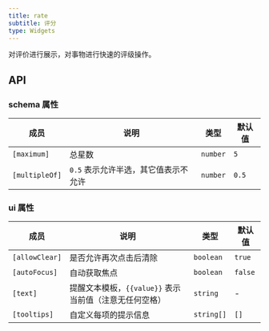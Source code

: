 ```yaml
---
title: rate
subtitle: 评分
type: Widgets
---
```


对评价进行展示，对事物进行快速的评级操作。

## API

### schema 属性

| 成员 | 说明 | 类型 | 默认值 |
|----|----|----|-----|
| `[maximum]` | 总星数 | `number` | `5` |
| `[multipleOf]` | `0.5` 表示允许半选，其它值表示不允许 | `number` | `0.5` |

### ui 属性

| 成员 | 说明 | 类型 | 默认值 |
|----|----|----|-----|
| `[allowClear]` | 是否允许再次点击后清除 | `boolean` | `true` |
| `[autoFocus]` | 自动获取焦点 | `boolean` | `false` |
| `[text]` | 提醒文本模板，`{{value}}` 表示当前值（注意无任何空格） | `string` | - |
| `[tooltips]` | 自定义每项的提示信息 | `string[]` | `[]` |
